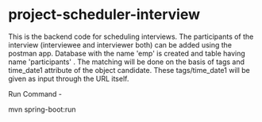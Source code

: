 # project-scheduler-interview
This is the backend code for scheduling interviews. The participants of the interview (interviewee and interviewer both)  can be added using the postman app. Database with the name 'emp' is created and table having name 'participants' . The matching will be done on the basis of tags and time_date1 attribute of the object candidate. These tags/time_date1 will be given as input through the URL itself. 

Run Command - 

mvn spring-boot:run

